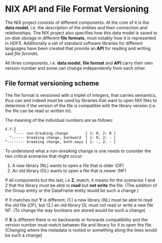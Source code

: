 # NIX API and File Format Versioning

The NIX project consists of different components: At the core of it
is the **data model**, i.e. the description of the entities and their
connection and relationships. The NIX project also specifies how this
data model is saved to on-disk storage in different **file formats**,
most notably how it is represented in *HDF5*. Additionally a set of
standard software libraries for different languages have been created
that provide an **API** for reading and writing said *file formats*.

All three components, i.e. **data model**, **file format** and **API**
carry their own version number and some can change independently from
each other.

## File format versioning scheme

The file format is versioned with a triplet of integers, that carries
semantics, thus can and indeed *must* be used by libraries that want to
open NIX files to determine if the version of the file is compatible
with the library version (i.e. the file can be read or written to).

The meaning of the individual numbers are as follows:

```
X.Y.Z
    ^---- non-breaking change        [ 1: R, 2: R ]
  ^------ breaking change, backward  [ 1: R, 2: - ]
^-------- breaking change, both ways [ 1: -, 2: - ]
```

To understand what a *non-breaking* change is one needs to consider
the two critical scenarios that might occur:

   1. A new library (NL) wants to open a file that is older (OF)
   2. An old library (OL) wants to open a file that is newer (NF)


If all components but the last, i.e **Z**, match, it means for the
scenarios *1* and *2* that the library must be able to **read**
but **not write** the file. (The addition of the Group
entity or the DataFrame entity would be such a change.)

If X matches but **Y** is different, (1.) a new library (*NL*) must be
able to read the old file (*OF*), but (2.) an old library *OL* must not
read or write a new file *NF*. (To change the way booleans are stored
would be such a change)

If **X** is different there is no backwards or forwards compatibility and
the version number must match between file and library for it to open the
file. (Changing where the metadata is rooted or something along the lines
would be such a change)
